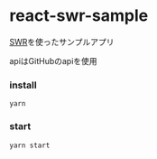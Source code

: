 # react-swr-sample
[SWR](https://github.com/zeit/swr)を使ったサンプルアプリ

apiはGitHubのapiを使用

### install
`yarn`

### start
`yarn start`
